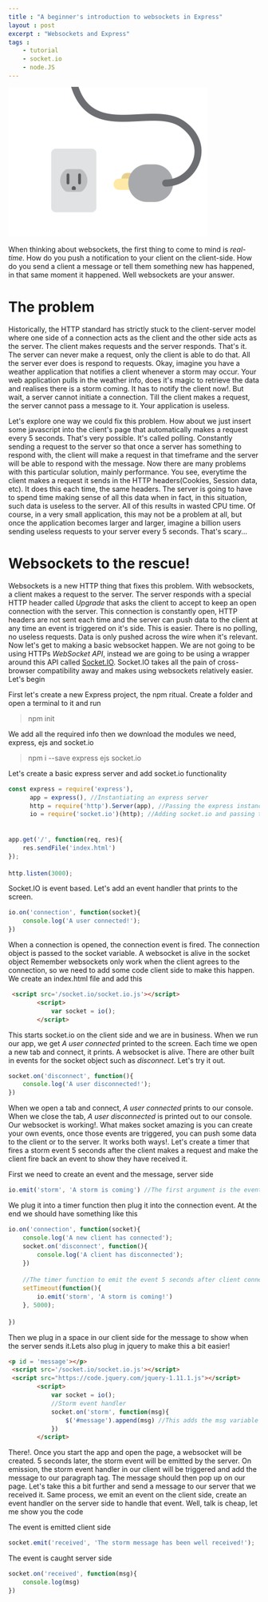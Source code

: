 ```yaml
---
title : "A beginner's introduction to websockets in Express"
layout : post
excerpt : "Websockets and Express"
tags : 
    - tutorial
    - socket.io
    - node.JS
---
```

![websockets](/assets/image/websocket-heading.gif)


When thinking about websockets, the first thing to come to mind is *real-time*. How do you push a notification
to your client on the client-side. How do you send a client a message or tell them something new has happened, in that same moment it happened. Well websockets are your answer.


# The problem
Historically, the HTTP standard has strictly stuck to the client-server model where one side of a connection acts as the client and the other side acts as the server. The client makes requests and the server responds. That's it. The server can never make a request, only the client is able to do that. All the server ever does is respond to requests. Okay, imagine you have a weather application that notifies a client whenever a storm may occur. Your web application pulls in the weather info, does it's magic to retrieve the data and realises there is a storm coming. It has to notify the client now!. But wait, a server cannot initiate a connection. Till the client makes a request, the server cannot pass a message to it. Your application is useless.

Let's explore one way we could fix this problem. How about we just insert some javascript into the client's page that automatically makes a request every 5 seconds. That's very possible. It's called polling. Constantly sending a request to the server so that once a server has something to respond with, the client will make a request in that timeframe and the server will be able to respond with the message. Now there are many problems with this particular solution, mainly performance. You see, everytime the client makes a request 
it sends in the HTTP headers(Cookies, Session data, etc). It does this each time, the same headers. The server is going to have to spend time making sense of all this data when in fact, in this situation, such data is useless to the server. All of this results in wasted CPU time. Of course, in a very small application, this may not be a problem at all, but once the application becomes larger and larger, imagine a billion users sending useless requests to your server every 5 seconds. That's scary...


# Websockets to the rescue!
Websockets is a new HTTP thing that fixes this problem. With websockets, a client makes a request to the server. The server responds with a special HTTP header called *Upgrade* that asks the client to accept to keep an open connection with the server. This connection is constantly open, HTTP headers are not sent each time and the server can push data to the client at any time an event is triggered on it's side. This is easier. There is no polling, no useless requests. Data is only pushed across the wire when it's relevant. Now let's get to making a basic websocket happen. We are not going to be using HTTPs *WebSocket API*, instead we are going to be using a wrapper around this API called [Socket.IO](https://socket.io). Socket.IO takes all the pain of cross-browser compatibility away and makes using websockets relatively easier. Let's begin


First let's create a new Express project, the npm ritual. Create a folder and open a terminal to it and run
> npm init


We add all the required info then we download the modules we need, express, ejs and socket.io


> npm i --save express ejs socket.io


Let's create a basic express server and add socket.io functionality
``` javascript
const express = require('express'),
	  app = express(), //Instantiating an express server
	  http = require('http').Server(app), //Passing the express instance to http
	  io = require('socket.io')(http); //Adding socket.io and passing the http object as an argument


app.get('/', function(req, res){
	res.sendFile('index.html')
});

http.listen(3000);
```

Socket.IO is event based. Let's add an event handler that prints to the screen.

```javascript
io.on('connection', function(socket){ 
    console.log('A user connected!');
})
```
When a connection is opened, the connection event is fired. The connection object is passed to the socket variable. A websocket is alive in the socket object
Remember websockets only work when the client agrees to the connection, so we need to add some code client side to make this happen. We create an index.html file and add this

```html
 <script src='/socket.io/socket.io.js'></script>
        <script>
            var socket = io();
        </script>
```

This starts socket.io on the client side and we are in business. When we run our app, we get *A user connected* printed to the screen. Each time we open a new tab and connect, it prints. A websocket is alive. There are other built in events for the socket object such as *disconnect*. Let's try it out.  

```javascript
socket.on('disconnect', function(){
    console.log('A user disconnected!');
})
```

When we open a tab and connect, *A user connected* prints to our console. When we close the tab, *A user disconnected* is printed out to our console. Our websocket is working!. What makes socket amazing is you can create your own events, once those events are triggered, you can push some data to the client or to the server. It works both ways!. Let's create a timer that fires a storm event 5 seconds after the client makes a request and make the client fire back an event to show they have received it.


First we need to create an event and the message, server side
```javascript
io.emit('storm', 'A storm is coming') //The first argument is the event name, second is the message
```

We plug it into a timer function then plug it into the connection event. At the end we should have something like this

```javascript
io.on('connection', function(socket){
	console.log('A new client has connected');
	socket.on('disconnect', function(){
		console.log('A client has disconnected');
	})

    //The timer function to emit the event 5 seconds after client connects
	setTimeout(function(){
		io.emit('storm', 'A storm is coming!')
	}, 5000);
		
})
```

Then we plug in a space in our client side for the message to show when the server sends it.Lets also plug in jquery to make this a bit easier!
```html
<p id = 'message'></p>
 <script src='/socket.io/socket.io.js'></script>
 <script src="https://code.jquery.com/jquery-1.11.1.js"></script>
        <script>
            var socket = io();
            //Storm event handler
            socket.on('storm', function(msg){
                $('#message').append(msg) //This adds the msg variable which contains the message in our event
            })
        </script>
```

There!. Once you start the app and open the page, a websocket will be created. 5 seconds later, the storm event will be emitted by the server. On emission, the storm event handler in our client will be triggered and add the message to our paragraph tag. The message should then pop up on our page. Let's take this a bit further and send a message to our server that we received it. Same process, we emit an event on the client side, create an event handler on the server side to handle that event. Well, talk is cheap, let me show you the code


The event is emitted client side
```javascript
socket.emit('received', 'The storm message has been well received!');
```

The event is caught server side
```javascript
socket.on('received', function(msg){
    console.log(msg)
})
```